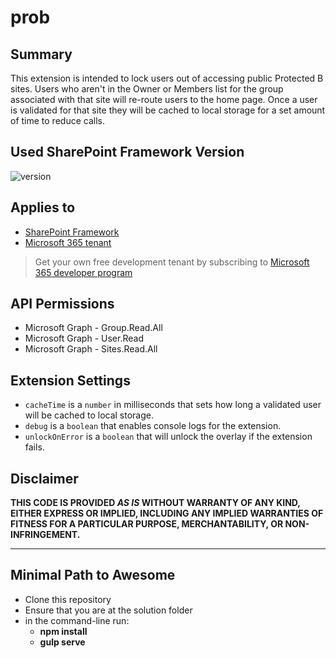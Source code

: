 # prob

## Summary

This extension is intended to lock users out of accessing public Protected B sites.
Users who aren't in the Owner or Members list for the group associated with that site will re-route users to the home page.
Once a user is validated for that site they will be cached to local storage for a set amount of time to reduce calls.

## Used SharePoint Framework Version

![version](https://img.shields.io/badge/version-1.21.1-green.svg)

## Applies to

- [SharePoint Framework](https://aka.ms/spfx)
- [Microsoft 365 tenant](https://docs.microsoft.com/en-us/sharepoint/dev/spfx/set-up-your-developer-tenant)

> Get your own free development tenant by subscribing to [Microsoft 365 developer program](http://aka.ms/o365devprogram)

## API Permissions

- Microsoft Graph - Group.Read.All
- Microsoft Graph - User.Read
- Microsoft Graph - Sites.Read.All

## Extension Settings

- `cacheTime` is a `number` in milliseconds that sets how long a validated user will be cached to local storage.
- `debug` is a `boolean` that enables console logs for the extension.
- `unlockOnError` is a `boolean` that will unlock the overlay if the extension fails.

## Disclaimer

**THIS CODE IS PROVIDED _AS IS_ WITHOUT WARRANTY OF ANY KIND, EITHER EXPRESS OR IMPLIED, INCLUDING ANY IMPLIED WARRANTIES OF FITNESS FOR A PARTICULAR PURPOSE, MERCHANTABILITY, OR NON-INFRINGEMENT.**

---

## Minimal Path to Awesome

- Clone this repository
- Ensure that you are at the solution folder
- in the command-line run:
  - **npm install**
  - **gulp serve**
